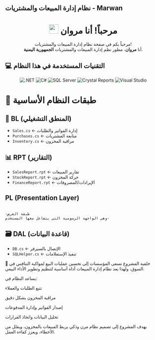 ## نظام إدارة المبيعات والمشتريات - Marwan  

<h1 align="center"><img src="https://emojis.slackmojis.com/emojis/images/1531849430/4246/blob-sunglasses.gif?1531849430" width="30"/> مرحباً! أنا مروان</h1>

<p align="center">مرحباً بكم في صفحة نظام إدارة المبيعات والمشتريات! <br/> أنا <b>مروان</b>، مطور نظم إدارة المبيعات والمشتريات <b>الجمهورية اليمنية</b>.</p>

## 💻 التقنيات  المستخدمة في هذا النظام

<p align="center">
  <img alt=".NET" src="https://img.shields.io/badge/.NET-512BD4?style=for-the-badge&logo=dotnet&logoColor=white"/>
  <img alt="C#" src="https://img.shields.io/badge/C%23-239120?style=for-the-badge&logo=c-sharp&logoColor=white"/> 
  <img alt="SQL Server" src="https://img.shields.io/badge/SQL%20Server-CC2927?style=for-the-badge&logo=microsoft-sql-server&logoColor=white"/>
  <img alt="Crystal Reports" src="https://img.shields.io/badge/Crystal%20Reports-0096D6?style=for-the-badge&logo=crystal-reports&logoColor=white"/>
  <img alt="Visual Studio" src="https://img.shields.io/badge/Visual%20Studio-5C2D91?style=for-the-badge&logo=visual-studio&logoColor=white"/>
</p>

# 💼 طبقات النظام الأساسية

## 🔵 BL (المنطق التشغيلي)
- `Sales.cs` ← إدارة الفواتير والطلبات
- `Purchases.cs` ← متابعة المشتريات
- `Inventory.cs` ← مراقبة المخزون

## 📊 RPT (التقارير)
- `SalesReport.rpt` ← تقارير المبيعات
- `StockReport.rpt` ← حركة المخزون
- `FinanceReport.rpt` ← الإيرادات/المصروفات
## PL (Presentation Layer)
                                                                                                            طبقة العرض-                                                                                            وهي الواجهة الرسومية التي يتفاعل معها المستخدم-
## 🗃️ DAL (قاعدة البيانات)
- `DB.cs` ← الإتصال بالسيرفر
- `SQLHelper.cs` ← تنفيذ الإستعلامات



📜 خلفية المشروع
تسعى المؤسسات إلى تحسين عمليات البيع لمواكبة التنافس في السوق، ولهذا يعد نظام إدارة المبيعات أداة أساسية لتنظيم وتطوير الأداء البيعي.

يساعد النظام في:

تتبع الطلبات والعملاء

مراقبة المخزون بشكل دقيق

إصدار الفواتير وإدارة المدفوعات

تحليل البيانات واتخاذ القرارات

يهدف المشروع إلى تصميم نظام مرن وذكي يربط المبيعات بالمخزون، ويقلل من الأخطاء، ويعزز كفاءة العمل.

